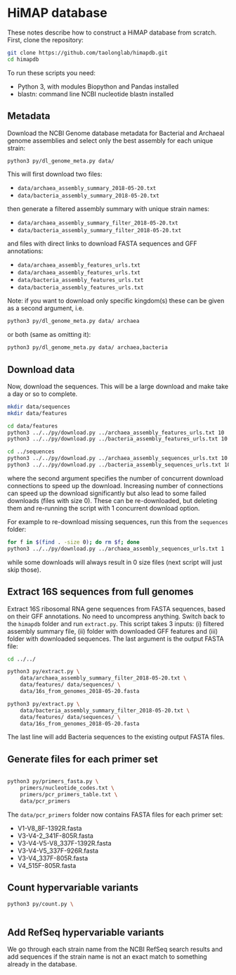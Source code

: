 # HiMAP database

These notes describe how to construct a HiMAP database from scratch. First, clone the repository:
```sh
git clone https://github.com/taolonglab/himapdb.git
cd himapdb
```

To run these scripts you need:
* Python 3, with modules Biopython and Pandas installed
* blastn: command line NCBI nucleotide blastn installed


## Metadata

Download the NCBI Genome database metadata for Bacterial and Archaeal genome assemblies and select only the best assembly for each unique strain:
```sh
python3 py/dl_genome_meta.py data/

```

This will first download two files:
* `data/archaea_assembly_summary_2018-05-20.txt`
* `data/bacteria_assembly_summary_2018-05-20.txt`

then generate a filtered assembly summary with unique strain names:
* `data/archaea_assembly_summary_filter_2018-05-20.txt`
* `data/bacteria_assembly_summary_filter_2018-05-20.txt`

and files with direct links to download FASTA sequences and GFF annotations:
* `data/archaea_assembly_features_urls.txt`
* `data/archaea_assembly_features_urls.txt`
* `data/bacteria_assembly_features_urls.txt`
* `data/bacteria_assembly_features_urls.txt`

Note: if you want to download only specific kingdom(s) these can be given as a second argument, i.e.
```sh
python3 py/dl_genome_meta.py data/ archaea
```

or both (same as omitting it):

```sh
python3 py/dl_genome_meta.py data/ archaea,bacteria
```

## Download data

Now, download the sequences. This will be a large download and make take a day or so to complete.
```sh
mkdir data/sequences
mkdir data/features

cd data/features
python3 ../../py/download.py ../archaea_assembly_features_urls.txt 10
python3 ../../py/download.py ../bacteria_assembly_features_urls.txt 10

cd ../sequences
python3 ../../py/download.py ../archaea_assembly_sequences_urls.txt 10
python3 ../../py/download.py ../bacteria_assembly_sequences_urls.txt 10
```

where the second argument specifies the number of concurrent download connections to speed up the download. Increasing number of connections can speed up the download significantly but also lead to some failed downloads (files with size 0). These can be re-downloaded, but deleting them and re-running the script with 1 concurrent download option. 

For example to re-download missing sequences, run this from the `sequences` folder:

```sh
for f in $(find . -size 0); do rm $f; done
python3 ../../py/download.py ../archaea_assembly_sequences_urls.txt 1
```

while some downloads will always result in 0 size files (next script will just skip those).


## Extract 16S sequences from full genomes

Extract 16S ribosomal RNA gene sequences from FASTA sequences, based on their GFF annotations. No need to uncompress anything. Switch back to the `himapdb` folder and run `extract.py`. This script takes 3 inputs: (i) filtered assembly summary file, (ii) folder with downloaded GFF features and (iii) folder with downloaded sequences. The last argument is the output FASTA file:

```sh
cd ../../

python3 py/extract.py \
    data/archaea_assembly_summary_filter_2018-05-20.txt \
    data/features/ data/sequences/ \
    data/16s_from_genomes_2018-05-20.fasta

python3 py/extract.py \
    data/bacteria_assembly_summary_filter_2018-05-20.txt \
    data/features/ data/sequences/ \
    data/16s_from_genomes_2018-05-20.fasta

```

The last line will add Bacteria sequences to the existing output FASTA files.

## Generate files for each primer set

```sh

python3 py/primers_fasta.py \
    primers/nucleotide_codes.txt \
    primers/pcr_primers_table.txt \
    data/pcr_primers    
```

The `data/pcr_primers` folder now contains FASTA files for each primer set:
* V1-V8_8F-1392R.fasta
* V3-V4-2_341F-805R.fasta
* V3-V4-V5-V8_337F-1392R.fasta
* V3-V4-V5_337F-926R.fasta
* V3-V4_337F-805R.fasta
* V4_515F-805R.fasta


## Count hypervariable variants

```sh
python3 py/count.py \
    
```

## Add RefSeq hypervariable variants

We go through each strain name from the NCBI RefSeq search results and add sequences if the strain name is not an exact match to something already in the database.